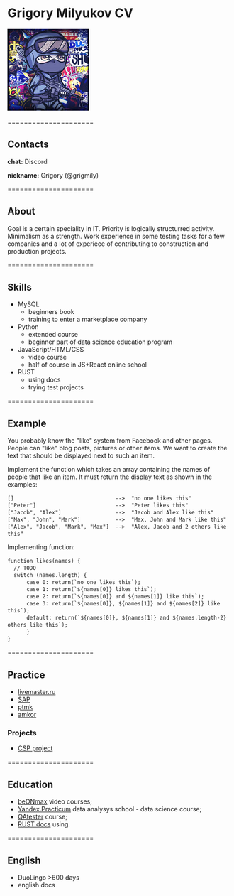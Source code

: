 

# Grigory Milyukov CV  

![Grigory foto](/1240.jpg "foto")

=====================
## Contacts

__chat:__ Discord

__nickname:__ Grigory (@grigmily)

=====================
## About

Goal is a certain speciality in IT. 
Priority is logically structurred activity.
Minimalism as a strength. 
Work experience in some testing tasks for a few companies and a lot of experiece of contributing to construction and production projects.  

=====================
## Skills

* MySQL
    + beginners book
    + training to enter a marketplace company
* Python
    + extended course
    + beginner part of data science education program
* JavaScript/HTML/CSS
    + video course
    + half of course in JS+React online school
* RUST
    + using docs
    + trying test projects

=====================
## Example

You probably know the "like" system from Facebook and other pages. People can "like" blog posts, pictures or other items. We want to create the text that should be displayed next to such an item.

Implement the function which takes an array containing the names of people that like an item. It must return the display text as shown in the examples:
```
[]                                -->  "no one likes this"
["Peter"]                         -->  "Peter likes this"
["Jacob", "Alex"]                 -->  "Jacob and Alex like this"
["Max", "John", "Mark"]           -->  "Max, John and Mark like this"
["Alex", "Jacob", "Mark", "Max"]  -->  "Alex, Jacob and 2 others like this"
```
Implementing function:
```
function likes(names) {
  // TODO
  switch (names.length) { 
      case 0: return(`no one likes this`);
      case 1: return(`${names[0]} likes this`);
      case 2: return(`${names[0]} and ${names[1]} like this`);
      case 3: return(`${names[0]}, ${names[1]} and ${names[2]} like this`);
      default: return(`${names[0]}, ${names[1]} and ${names.length-2} others like this`);
      }
}
```

=====================
## Practice

* [livemaster.ru](https://www.livemaster.ru/ "Website «Fair of Masters»")
* [SAP](https://sapui5.hana.ondemand.com/ "Lead of ERP-systems market in Russia")
* [ptmk](https://www.ptmk.ru/ "Business automation")
* [amkor](http://www.amkoring.ru/ "JSC «Amkor Engineering»")

### Projects

* [CSP project](https://grigmily.github.io/ "Training for adaptive website") 

=====================
## Education

* [beONmax](https://beonmax.com/ "beONmax") video courses;
* [Yandex.Practicum](https://practicum.yandex.ru/profile/data-scientist/ "Yandex.Practicum") data analysys school - data science course;
* [QAtester](https://qatester.ru/ "QAtester school") course;
* [RUST docs](https://www.rust-lang.org/learn "RUST docs") using.

=====================
## English

* DuoLingo  >600 days
* english docs
